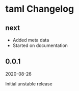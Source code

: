 # taml Changelog

## next

* Added meta data
* Started on documentation

## 0.0.1

2020-08-26

Initial unstable release
